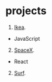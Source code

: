 # projects
1. [Ikea](hhttps://leonidlukin.github.io/Ikea/).
  - JavaScript
2. [SpaceX](https://leonidlukin.github.io/SpaceX/).
  - React
2. [Surf](https://leonidlukin.github.io/).
